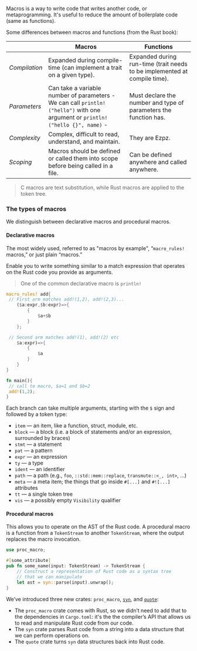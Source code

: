 Macros is a way to write code that writes another code, or metaprogramming. It's useful to reduce the amount of boilerplate code (same as functions).

Some differences between macros and functions (from the Rust book):

|               | Macros                                                                                                                         | Functions                                                                 |
| ------------- | ------------------------------------------------------------------------------------------------------------------------------ | ------------------------------------------------------------------------- |
| *Compilation* | Expanded during compile-time (can implement a trait on a given type).                                                          | Expanded during run-time (trait needs to be implemented at compile time). |
| *Parameters*  | Can take a variable number of parameters - We can call `println!("hello")` with one argument or `println!("hello {}", name)` - | Must declare the number and type of parameters the function has.          |
| *Complexity*  | Complex, difficult to read, understand, and maintain.                                                                          | They are Ezpz.                                                            |
| *Scoping*     | Macros should be defined or called them into scope before being called in a file.                                              | Can be defined anywhere and called anywhere.                              |

>C macros are text substitution, while Rust macros are applied to the token tree.
>
### The types of macros

We distinguish between declarative macros and procedural macros.

#### Declarative macros

The most widely used, referred to as "macros by example", “`macro_rules!` macros,” or just plain “macros.”

Enable you to write something similar to a match expression that operates on the Rust code you provide as arguments.

>One of the common declarative macro is `println!`

```Rust
macro_rules! add{
 // First arm matches add!(1,2), add!(2,3)...
    ($a:expr,$b:expr)=>{
        {
            $a+$b
        }
    };

 // Second arm matches add!(1), add!(2) etc
    $a:expr)=>{
        {
            $a
        }
    }
}

fn main(){
 // call to macro, $a=1 and $b=2
 add!(1,2);
}
```

Each branch can take multiple arguments, starting with the `$` sign and followed by a token type:

- `item` — an item, like a function, struct, module, etc.
- `block` — a block (i.e. a block of statements and/or an expression, surrounded by braces)
- `stmt` — a statement
- `pat` — a pattern
- `expr` — an expression
- `ty` — a type
- `ident` — an identifier
- `path` — a path (e.g., `foo`, `::std::mem::replace`, `transmute::<_, int>`, …)
- `meta` — a meta item; the things that go inside `#[...]` and `#![...]` attributes
- `tt` — a single token tree
- `vis` — a possibly empty `Visibility` qualifier

#### Procedural macros

This allows you to operate on the AST of the Rust code. A procedural macro is a function from a `TokenStream` to another `TokenStream`, where the output replaces the macro invocation.

```Rust
use proc_macro;

#[some_attribute]
pub fn some_name(input: TokenStream) -> TokenStream {
    // Construct a representation of Rust code as a syntax tree
    // that we can manipulate
    let ast = syn::parse(input).unwrap();
}
```

We’ve introduced three new crates: `proc_macro`, [`syn`](https://crates.io/crates/syn), and [`quote`](https://crates.io/crates/quote):

- The `proc_macro` crate comes with Rust, so we didn’t need to add that to the dependencies in `Cargo.toml`: it's the the compiler’s API that allows us to read and manipulate Rust code from our code.
- The `syn` crate parses Rust code from a string into a data structure that we can perform operations on.
- The `quote` crate turns `syn` data structures back into Rust code.

